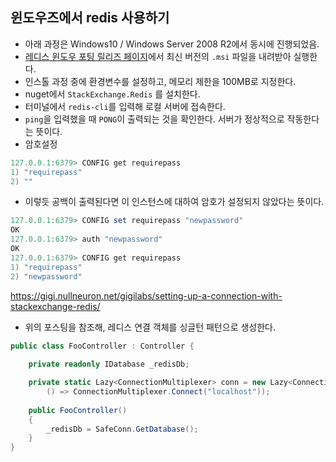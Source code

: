 ## 윈도우즈에서 redis 사용하기

- 아래 과정은 Windows10 / Windows Server 2008 R2에서 동시에 진행되었음.
- [레디스 윈도우 포팅 릴리즈 페이지](https://github.com/MicrosoftArchive/redis/releases)에서 최신 버전의 `.msi` 파일을 내려받아 실행한다.
- 인스톨 과정 중에 환경변수를 설정하고, 메모리 제한을 100MB로 지정한다.
- nuget에서 `StackExchange.Redis` 를 설치한다.
- 터미널에서 `redis-cli`를 입력해 로컬 서버에 접속한다.
- `ping`을 입력했을 때 `PONG`이 출력되는 것을 확인한다. 서버가 정상적으로 작동한다는 뜻이다.
- 암호설정


```powershell
127.0.0.1:6379> CONFIG get requirepass 
1) "requirepass" 
2) "" 
```

- 이렇듯 공백이 출력된다면 이 인스턴스에 대하여 암호가 설정되지 않았다는 뜻이다.

```powershell
127.0.0.1:6379> CONFIG set requirepass "newpassword" 
OK 
127.0.0.1:6379> auth "newpassword"
OK
127.0.0.1:6379> CONFIG get requirepass 
1) "requirepass" 
2) "newpassword" 
```

https://gigi.nullneuron.net/gigilabs/setting-up-a-connection-with-stackexchange-redis/

- 위의 포스팅을 참조해, 레디스 연결 객체를 싱글턴 패턴으로 생성한다.

```c#
public class FooController : Controller {
    
    private readonly IDatabase _redisDb;

    private static Lazy<ConnectionMultiplexer> conn = new Lazy<ConnectionMultiplexer>(
        () => ConnectionMultiplexer.Connect("localhost"));
    
    public FooController()
    {
        _redisDb = SafeConn.GetDatabase();
    }
}
```



